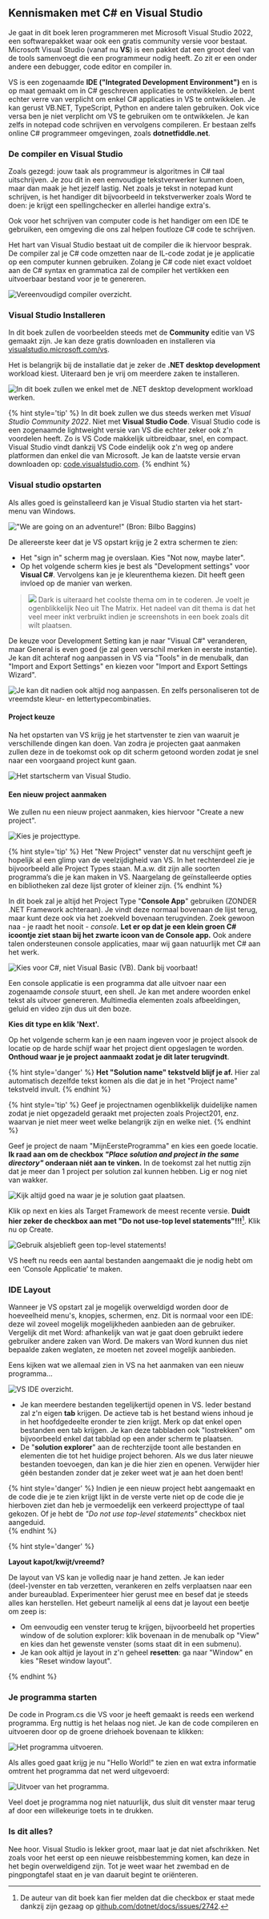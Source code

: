 
## Kennismaken met C\# en Visual Studio


Je gaat in dit boek leren programmeren met Microsoft Visual Studio 2022, een softwarepakket waar ook een gratis community versie voor bestaat. Microsoft Visual Studio (vanaf nu **VS**) is een pakket dat een groot deel van de tools samenvoegt die een programmeur nodig heeft. Zo zit er een onder andere een debugger, code editor en compiler in.

VS is een zogenaamde **IDE ("Integrated Development Environment")** en is op maat gemaakt om in C# geschreven applicaties te ontwikkelen. Je bent echter verre van verplicht om enkel C# applicaties in VS te ontwikkelen. Je kan gerust VB.NET, TypeScript, Python en andere talen gebruiken. Ook vice versa ben je niet verplicht om VS te gebruiken om te ontwikkelen. Je kan zelfs in notepad code schrijven en vervolgens compileren. Er bestaan zelfs online C# programmeer omgevingen, zoals **dotnetfiddle.net**.


### De compiler en Visual Studio

Zoals gezegd: jouw taak als programmeur is algoritmes in C# taal uitschrijven. Je zou dit in een eenvoudige tekstverwerker kunnen doen, maar dan maak je het jezelf lastig. Net zoals je tekst in notepad kunt schrijven, is het handiger dit bijvoorbeeld in tekstverwerker zoals Word te doen: je krijgt een spellingchecker en allerlei handige extra's. 

Ook voor het schrijven van computer code is het handiger om een IDE te gebruiken, een omgeving die ons zal helpen foutloze C# code te schrijven.

Het hart van Visual Studio bestaat uit de compiler die ik hiervoor besprak. De compiler zal je C# code omzetten naar de IL-code zodat je je applicatie op een computer kunnen gebruiken. Zolang je C# code niet exact voldoet aan de C# syntax en grammatica zal de compiler het vertikken een uitvoerbaar bestand voor je te genereren. 

![Vereenvoudigd compiler overzicht.](../assets/0_intro/compilereenvoudig.png)


<!-- \newpage -->


### Visual Studio Installeren

In dit boek zullen de voorbeelden steeds met de **Community** editie van VS gemaakt zijn. Je kan deze gratis downloaden en installeren via [visualstudio.microsoft.com/vs](http://visualstudio.microsoft.com/vs).

Het is belangrijk bij de installatie dat je zeker de **.NET desktop development** workload kiest. Uiteraard ben je vrij om meerdere zaken te installeren.

![In dit boek zullen we enkel met de .NET desktop development workload werken.](../assets/0_intro/vsinstallerchoice.png)

{% hint style='tip' %}
In dit boek zullen we dus steeds werken met *Visual Studio Community 2022*. Niet met **Visual Studio Code**. Visual Studio code is een zogenaamde lightweight versie van VS die echter zeker ook z'n voordelen heeft. Zo is VS Code makkelijk uitbreidbaar, snel, en compact. Visual Studio vindt dankzij VS Code eindelijk ook z'n weg op andere platformen dan enkel die van Microsoft. Je kan de laatste versie ervan downloaden op: [code.visualstudio.com](http://code.visualstudio.com).
{% endhint %}

<!-- \newpage -->


### Visual studio opstarten

Als alles goed is geïnstalleerd kan je Visual Studio starten via het start-menu van Windows.

!["We are going on an adventure!" (Bron: Bilbo Baggins)](../assets/0_intro/startvs.png)<!--{width=30%}-->




De allereerste keer dat je VS opstart krijg je 2 extra schermen te zien:

* Het "sign in" scherm mag je overslaan. Kies "Not now, maybe later".
* Op het volgende scherm kies je best als "Development settings" voor **Visual C#**. Vervolgens kan je je kleurenthema kiezen. Dit heeft geen invloed op de manier van werken.




>![](../assets/neotim.png)<!--{width=10%}--> Dark is uiteraard het coolste thema om in te coderen. Je voelt je ogenblikkelijk Neo uit The Matrix. Het nadeel van dit thema is dat het veel meer inkt verbruikt indien je screenshots in een boek zoals dit wilt plaatsen. 

De keuze voor Development Setting kan je naar "Visual C#" veranderen, maar General is even goed (je zal geen verschil merken in eerste instantie). Je kan dit achteraf nog aanpassen in VS via "Tools" in de menubalk, dan "Import and Export Settings" en kiezen voor "Import and Export Settings Wizard".


![Je kan dit nadien ook altijd nog aanpassen. En zelfs personaliseren tot de vreemdste kleur- en lettertypecombinaties.](../assets/0_intro/vstheme.png)<!--{width=30%}-->


<!-- \newpage -->



#### Project keuze
Na het opstarten van VS krijg je het startvenster te zien van waaruit je verschillende dingen kan doen. Van zodra je projecten gaat aanmaken zullen deze in de toekomst ook op dit scherm getoond worden zodat je snel naar een voorgaand project kunt gaan. 

![Het startscherm van Visual Studio. ](../assets/0_intro/vsstart.png)<!--{width=70%}-->



#### Een nieuw project aanmaken

We zullen nu een nieuw project aanmaken, kies hiervoor "Create a new project".


![Kies je projecttype.](../assets/0_intro/proj.png)<!--{width=70%}-->


{% hint style='tip' %}
Het "New Project" venster dat nu verschijnt geeft je hopelijk al een glimp van de veelzijdigheid van VS. In het rechterdeel zie je bijvoorbeeld alle Project Types staan. M.a.w. dit zijn alle soorten programma’s die je kan maken in VS. Naargelang de geïnstalleerde opties en bibliotheken zal deze lijst groter of kleiner zijn.
{% endhint %}



In dit boek zal je altijd het Project Type "**Console App**" gebruiken (ZONDER .NET Framework achteraan). Je vindt deze normaal bovenaan de lijst terug, maar kunt deze ook via het zoekveld bovenaan terugvinden. Zoek gewoon naa - je raadt het nooit -  *console*. **Let er op dat je een klein groen C# icoontje ziet staan bij het zwarte icoon van de Console app.** Ook andere talen ondersteunen console applicaties, maar wij gaan natuurlijk met C# aan het werk.


![Kies voor C#, niet Visual Basic (VB). Dank bij voorbaat!](../assets/0_intro/opgeletc.png)<!--{width=70%}-->


Een console applicatie is een programma dat alle uitvoer naar een zogenaamde *console* stuurt, een shell. Je kan met andere woorden enkel tekst als uitvoer genereren. Multimedia elementen zoals afbeeldingen, geluid en video zijn dus uit den boze.

**Kies dit type en klik 'Next'.**

Op het volgende scherm kan je een naam ingeven voor je project alsook de locatie op de harde schijf waar het project dient opgeslagen te worden. **Onthoud waar je je project aanmaakt zodat je dit later terugvindt**.


{% hint style='danger' %}
**Het "Solution name" tekstveld blijf je af.** Hier zal automatisch dezelfde tekst komen als die dat je in het "Project name" tekstveld invult. 
{% endhint %}


{% hint style='tip' %}
Geef je projectnamen ogenblikkelijk duidelijke namen zodat je niet opgezadeld geraakt met projecten zoals Project201, enz. waarvan je niet meer weet welke belangrijk zijn en welke niet.
{% endhint %}

<!-- \newpage -->


Geef je project de naam "MijnEersteProgramma" en kies een goede locatie. **Ik raad aan om de checkbox *"Place solution and project in the same directory"* onderaan niét aan te vinken.** In de toekomst zal het nuttig zijn dat je meer dan 1 project per solution zal kunnen hebben. Lig er nog niet van wakker. 

![Kijk altijd goed na waar je je solution gaat plaatsen.](../assets/0_intro/eersteproject.png)<!--{width=80%}-->


Klik op next en kies als Target Framework de meest recente versie. **Duidt hier zeker de checkbox aan met "Do not use-top level statements"!!!**[^gezaag]. Klik nu op Create.


![Gebruik alsjeblieft geen top-level statements!](../assets/0_intro/toplevel.png)<!--{width=90%}-->


VS heeft nu reeds een aantal bestanden aangemaakt die je nodig hebt om een ‘Console Applicatie’ te maken. 

[^gezaag]: De auteur van dit boek kan fier melden dat die checkbox er staat mede dankzij zijn gezaag op [github.com/dotnet/docs/issues/2742](https://www.github.com/dotnet/docs/issues/2742).

<!-- \newpage -->

### IDE Layout

Wanneer je VS opstart zal je mogelijk overweldigd worden door de hoeveelheid menu's, knopjes, schermen, enz. Dit is normaal voor een IDE: deze wil zoveel mogelijk mogelijkheden aanbieden aan de gebruiker. Vergelijk dit met Word: afhankelijk van wat je gaat doen gebruikt iedere gebruiker andere zaken van Word. De makers van Word kunnen dus niet bepaalde zaken weglaten, ze moeten net zoveel mogelijk aanbieden.

Eens kijken wat we allemaal zien in VS na het aanmaken van een nieuw programma...

![VS IDE overzicht.](../assets/0_intro/vside.png)<!--{width=75%}-->


* Je kan meerdere bestanden tegelijkertijd openen in VS. Ieder bestand zal z'n eigen **tab** krijgen. De actieve tab is het bestand wiens inhoud je in het hoofdgedeelte eronder te zien krijgt. Merk op dat enkel open bestanden een tab krijgen. Je kan deze tabbladen ook "lostrekken" om bijvoorbeeld enkel dat tabblad op een ander scherm te plaatsen.
* De "**solution explorer**" aan de rechterzijde toont alle bestanden en elementen die tot het huidige project behoren. Als we dus later nieuwe bestanden toevoegen, dan kan je die hier zien en openen. Verwijder hier géén bestanden zonder dat je zeker weet wat je aan het doen bent!


{% hint style='danger' %}
Indien je een nieuw project hebt aangemaakt en de code die je te zien krijgt lijkt in de verste verte niet op de code die je hierboven ziet dan heb je vermoedelijk een verkeerd projecttype of taal gekozen. Of je hebt de *"Do not use top-level statements"* checkbox niet aangeduid.  
{% endhint %}


{% hint style='danger' %}

**Layout kapot/kwijt/vreemd?**

De layout van VS kan je volledig naar je hand zetten. Je kan ieder (deel-)venster en tab verzetten, verankeren en zelfs verplaatsen naar een ander bureaublad. Experimenteer hier gerust mee en besef dat je steeds alles kan herstellen. Het gebeurt namelijk al eens dat je layout een beetje om zeep is:

* Om eenvoudig een venster terug te krijgen, bijvoorbeeld het properties window of de solution explorer: klik bovenaan in de menubalk op "View" en kies dan het gewenste venster (soms staat dit in een submenu).
* Je kan ook altijd je layout in z'n geheel **resetten**: ga naar "Window" en kies "Reset window layout".


{% endhint %}


### Je programma starten

De code in Program.cs die VS voor je heeft gemaakt is reeds een werkend programma. Erg nuttig is het helaas nog niet. Je kan de code compileren en uitvoeren door op de groene driehoek bovenaan te klikken:

![Het programma uitvoeren.](../assets/0_intro/startprogram.PNG)<!--{width=40%}-->


Als alles goed gaat krijg je nu "Hello World!" te zien en wat extra informatie omtrent het programma dat net werd uitgevoerd:

![Uitvoer van het programma.](../assets/0_intro/vscmd.png)<!--{width=70%}-->


Veel doet je programma nog niet natuurlijk, dus sluit dit venster maar terug af door een willekeurige toets in te drukken.

### Is dit alles?

Nee hoor. Visual Studio is lekker groot, maar laat je dat niet afschrikken. Net zoals voor het eerst op een nieuwe reisbbestemming komen, kan deze in het begin overweldigend zijn.  Tot je weet waar het zwembad en de pingpongtafel staat en je van daaruit begint te oriënteren.




